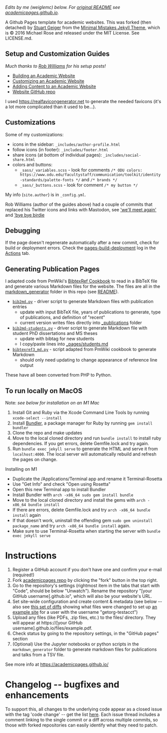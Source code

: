 *Edits by me (weiglemc) below.  For [original README](https://github.com/academicpages/academicpages.github.io/blob/master/README.md) see [academicpages.github.io](https://github.com/academicpages/academicpages.github.io).*

A Github Pages template for academic websites. This was forked (then detached) by [Stuart Geiger](https://github.com/staeiou) from the [Minimal Mistakes Jekyll Theme](https://mmistakes.github.io/minimal-mistakes/), which is © 2016 Michael Rose and released under the MIT License. See LICENSE.md.

## Setup and Customization Guides

*Much thanks to [Rob Williams](https://jayrobwilliams.com) for his setup posts!*

* [Building an Academic Website](https://jayrobwilliams.com/posts/2020/06/academic-website/)
* [Customizing an Academic Website](https://jayrobwilliams.com/posts/2020/07/customizing-website)
* [Adding Content to an Academic Website](https://jayrobwilliams.com/posts/2020/08/website-content/)
* [Website GitHub repo](https://github.com/jayrobwilliams/jayrobwilliams.github.io)

I used <https://realfavicongenerator.net> to generate the needed favicons (it's a lot more complicated than it used to be...).

## Customizations

Some of my customizations:

* icons in the sidebar: `_includes/author-profile.html`
* follow icons (in footer): `_includes/footer.html`
* share icons (at bottom of individual pages): `_includes/social-share.html`
* colors and buttons:
   * `_sass/_variables.scss` - look for comments `/* ODU colors: https://www.odu.edu/facultystaff/communication/toolkit/identity-standards/palette-fonts */` and `/* brands */`
   * `_sass/_buttons.scss` - look for comment `/* my button */`

My info (`site.author`) is in `_config.yml`.

Rob Williams (author of the guides above) had a couple of commits that replaced his Twitter icons and links with Mastodon, see ['we'll meet again'](https://github.com/jayrobwilliams/jayrobwilliams.github.io/commit/2dbefbb507702b981d5719f1da06c8f57b0872b5) and ['bye bye birdie](https://github.com/jayrobwilliams/jayrobwilliams.github.io/commit/1d759370f1c973f16f3253f24d3bc412e41a1576)

## Debugging

If the page doesn't regenerate automatically after a new commit, check for build or deployment errors.  Check the [pages-build-deployment](https://github.com/weiglemc/weiglemc.github.io/actions/workflows/pages/pages-build-deployment) log in the [Actions](https://github.com/weiglemc/weiglemc.github.io/actions) tab.

## Generating Publication Pages

I adapted code from PmWiki's [BibtexRef Cookbook](https://www.pmwiki.org/wiki/Cookbook/BibtexRef) to read in a BibTeX file and generate various Markdown files for the website.  The files are all in the [markdown_generator](markdown_generator/) folder in this repo (see [README](markdown_generator/readme.md)).

* [`bib2md.py`](markdown_generator/bib2md.py) - driver script to generate Markdown files with publication entries
   * update with input BibTeX file, years of publications to generate, type of publications, and definition of "recent"
   * current version writes files directly into [_publications](_publications/) folder
* [`bib2md-students.py`](markdown_generator/bib2md-students.py) - driver script to generate Markdown file with student PhD dissertations and MS theses
  * update with bibtag for new students
  * I copy/paste lines into [_pages/students.md](_pages/students.md)
* [`bibtexref3_md.py`](markdown_generator/bibtexref3_md.py) - script adapted from PmWiki cookbook to generate Markdown
  * should only need updating to change appearance of reference line output

These have all been converted from PHP to Python.

## To run locally on MacOS

Note: *see below for installation on an M1 Mac*

1. Install Git and Ruby via the Xcode Command Line Tools by running `xcode-select --install` 
1. Install [Bundler](https://bundler.io/), a package manager for Ruby by running `gem install bundler`
1. Clone the repo and make updates
1. Move to the local cloned directory and run `bundle install` to install ruby dependencies. If you get errors, delete Gemfile.lock and try again.
1. Run `bundle exec jekyll serve` to generate the HTML and serve it from `localhost:4000`. The local server will automatically rebuild and refresh the pages on change.

Installing on M1

* Duplicate the /Applications/Terminal app and rename it Terminal-Rosetta
* Use "Get Info" and check "Open using Rosetta"
* Open this new Terminal app to install Bundler
* Install Bundler with `arch -x86_64 sudo gem install bundle`
* Move to the local cloned directory and install the gems with `arch -x86_64 bundle install`
* If there are errors, delete Gemfile.lock and try `arch -x86_64 bundle install` again
* If that doesn't work, uninstall the offending gem `sudo gem uninstall package_name` and try `arch -x86_64 bundle install` again.
* Make sure to use Terminal-Rosetta when starting the server with `bundle exec jekyll serve`

# Instructions

1. Register a GitHub account if you don't have one and confirm your e-mail (required!)
1. Fork [academicpages repo](https://github.com/academicpages/academicpages.github.io) by clicking the "fork" button in the top right. 
1. Go to the repository's settings (rightmost item in the tabs that start with "Code", should be below "Unwatch"). Rename the repository "[your GitHub username].github.io", which will also be your website's URL.
1. Set site-wide configuration and create content & metadata (see below -- also see [this set of diffs](http://archive.is/3TPas) showing what files were changed to set up [an example site](https://getorg-testacct.github.io) for a user with the username "getorg-testacct")
1. Upload any files (like PDFs, .zip files, etc.) to the files/ directory. They will appear at https://[your GitHub username].github.io/files/example.pdf.  
1. Check status by going to the repository settings, in the "GitHub pages" section
1. (Optional) Use the Jupyter notebooks or python scripts in the `markdown_generator` folder to generate markdown files for publications and talks from a TSV file.

See more info at https://academicpages.github.io/

# Changelog -- bugfixes and enhancements


To support this, all changes to the underlying code appear as a closed issue with the tag 'code change' -- get the list [here](https://github.com/academicpages/academicpages.github.io/issues?q=is%3Aclosed%20is%3Aissue%20label%3A%22code%20change%22%20). Each issue thread includes a comment linking to the single commit or a diff across multiple commits, so those with forked repositories can easily identify what they need to patch.
